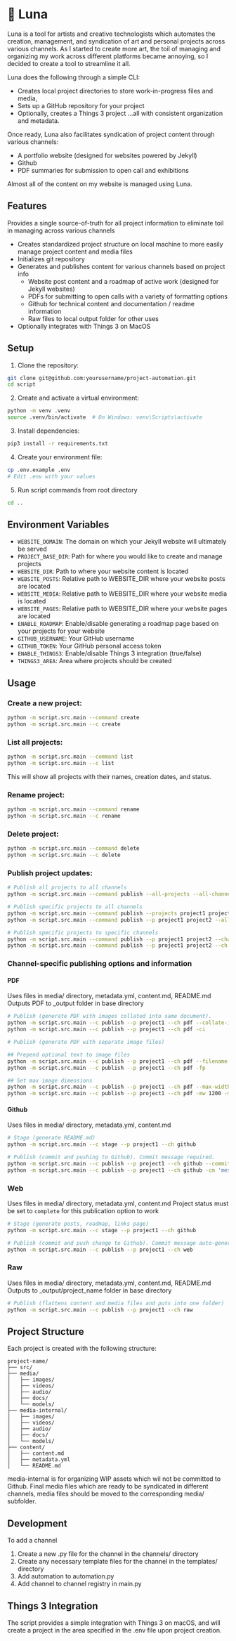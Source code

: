 # 🦋 Luna

Luna is a tool for artists and creative technologists which automates the creation, management, and syndication of art and personal projects across various channels. As I started to create more art, the toil of managing and organizing my work across different platforms became annoying, so I decided to create a tool to streamline it all.

Luna does the following through a simple CLI:
- Creates local project directories to store work-in-progress files and media, 
- Sets up a GitHub repository for your project
- Optionally, creates a Things 3 project
...all with consistent organization and metadata.

Once ready, Luna also facilitates syndication of project content through various channels:
- A portfolio website (designed for websites powered by Jekyll)
- Github
- PDF summaries for submission to open call and exhibitions

Almost all of the content on my website is managed using Luna.

## Features
Provides a single source-of-truth for all project information to eliminate toil in managing across various channels
- Creates standardized project structure on local machine to more easily manage project content and media files
- Initializes git repository
- Generates and publishes content for various channels based on project info
	- Website post content and a roadmap of active work (designed for Jekyll websites)
	- PDFs for submitting to open calls with a variety of formatting options
	- Github for technical content and documentation / readme information
	- Raw files to local output folder for other uses
- Optionally integrates with Things 3 on MacOS

## Setup
1. Clone the repository:
```bash
git clone git@github.com:yourusername/project-automation.git
cd script
```

2. Create and activate a virtual environment:
```bash
python -m venv .venv
source .venv/bin/activate  # On Windows: venv\Scripts\activate
```

3. Install dependencies:
```bash
pip3 install -r requirements.txt
```

4. Create your environment file:
```bash
cp .env.example .env
# Edit .env with your values
```

5. Run script commands from root directory
```bash
cd ..
```

## Environment Variables
- `WEBSITE_DOMAIN`: The domain on which your Jekyll website will ultimately be served
- `PROJECT_BASE_DIR`: Path for where you would like to create and manage projects
- `WEBSITE_DIR`: Path to where your website content is located
- `WEBSITE_POSTS`: Relative path to WEBSITE_DIR where your website posts are located
- `WEBSITE_MEDIA`: Relative path to WEBSITE_DIR where your website media is located
- `WEBSITE_PAGES`: Relative path to WEBSITE_DIR where your website pages are located
- `ENABLE_ROADMAP`: Enable/disable generating a roadmap page based on your projects for your website
- `GITHUB_USERNAME`: Your GitHub username
- `GITHUB_TOKEN`: Your GitHub personal access token
- `ENABLE_THINGS3`: Enable/disable Things 3 integration (true/false)
- `THINGS3_AREA`: Area where projects should be created

## Usage

### Create a new project:
```bash
python -m script.src.main --command create
python -m script.src.main --c create
```

### List all projects:
```bash
python -m script.src.main --command list
python -m script.src.main --c list
```
This will show all projects with their names, creation dates, and status.

### Rename project:
```bash
python -m script.src.main --command rename
python -m script.src.main --c rename
```

### Delete project:
```bash
python -m script.src.main --command delete
python -m script.src.main --c delete
```

### Publish project updates:
```bash
# Publish all projects to all channels
python -m script.src.main --command publish --all-projects --all-channels

# Publish specific projects to all channels
python -m script.src.main --command publish --projects project1 project2 --all-channels
python -m script.src.main --command publish --p project1 project2 --all-channels

# Publish specific projects to specific channels
python -m script.src.main --command publish --p project1 project2 --channels channel1 channel2
python -m script.src.main --command publish --p project1 project2 --ch channel1 channel2
```

### Channel-specific publishing options and information

#### PDF

Uses files in media/ directory, metadata.yml, content.md, README.md
Outputs PDF to \_output folder in base directory

```bash
# Publish (generate PDF with images collated into same document).
python -m script.src.main --c publish --p project1 --ch pdf --collate-images
python -m script.src.main --c publish --p project1 --ch pdf -ci

# Publish (generate PDF with separate image files)

## Prepend optional text to image files
python -m script.src.main --c publish --p project1 --ch pdf --filename-prepend
python -m script.src.main --c publish --p project1 --ch pdf -fp

## Set max image dimensions
python -m script.src.main --c publish --p project1 --ch pdf --max-width 1200 --max-height 800
python -m script.src.main --c publish --p project1 --ch pdf -mw 1200 -mh 800
```

#### Github

Uses files in media/ directory, metadata.yml, content.md

```bash
# Stage (generate README.md)
python -m script.src.main --c stage --p project1 --ch github

# Publish (commit and pushing to Github). Commit message required.
python -m script.src.main --c publish --p project1 --ch github --commit-message 'message'
python -m script.src.main --c publish --p project1 --ch github -cm 'message'
```

### Web

Uses files in media/ directory, metadata.yml, content.md
Project status must be set to `complete` for this publication option to work

```bash
# Stage (generate posts, roadmap, links page)
python -m script.src.main --c stage --p project1 --ch github

# Publish (commit and push change to Github). Commit message auto-generated.
python -m script.src.main --c publish --p project1 --ch web
```

### Raw

Uses files in media/ directory, metadata.yml, content.md, README.md
Outputs to \_output/project_name folder in base directory

```bash
# Publish (flattens content and media files and puts into one folder)
python -m script.src.main --c publish --p project1 --ch raw
```

## Project Structure
Each project is created with the following structure:
```
project-name/
├── src/
├── media/
│   ├── images/
│   ├── videos/
│   ├── audio/
│   ├── docs/
│   └── models/
├── media-internal/
│   ├── images/
│   ├── videos/
│   ├── audio/
│   ├── docs/
│   └── models/
├── content/ 
│   ├── content.md
│   ├── metadata.yml
│   └── README.md
```

media-internal is for organizing WIP assets which wil not be committed to Github. Final media files which are ready to be syndicated in different channels, media files should be moved to the corresponding media/ subfolder.

## Development
To add a channel
1. Create a new .py file for the channel in the channels/ directory
2. Create any necessary template files for the channel in the templates/ directory
3. Add automation to automation.py
4. Add channel to channel registry in main.py

## Things 3 Integration
The script provides a simple integration with Things 3 on macOS, and will create a project in the area specified in the .env file upon project creation.







